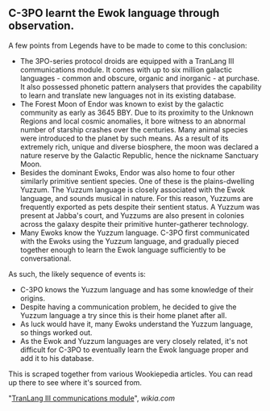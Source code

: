 ## C-3PO learnt the Ewok language through observation. ##

A few points from Legends have to be made to come to this conclusion:

 - The 3PO-series protocol droids are equipped with a TranLang III communications module. It comes with up to six million galactic languages - common and obscure, organic and inorganic - at purchase. It also possessed phonetic pattern analysers that provides the capability to learn and translate new languages not in its existing database.
 - The Forest Moon of Endor was known to exist by the galactic community as early as 3645 BBY. Due to its proximity to the Unknown Regions and local cosmic anomalies, it bore witness to an abnormal number of starship crashes over the centuries. Many animal species were introduced to the planet by such means. As a result of its extremely rich, unique and diverse biosphere, the moon was declared a nature reserve by the Galactic Republic, hence the nickname Sanctuary Moon.
 - Besides the dominant Ewoks, Endor was also home to four other similarly primitive sentient species. One of these is the plains-dwelling Yuzzum. The Yuzzum language is closely associated with the Ewok language, and sounds musical in nature. For this reason, Yuzzums are frequently exported as pets despite their sentient status. A Yuzzum was present at Jabba's court, and Yuzzums are also present in colonies across the galaxy despite their primitive hunter-gatherer technology.
 - Many Ewoks know the Yuzzum language. C-3PO first communicated with the Ewoks using the Yuzzum language, and gradually pieced together enough to learn the Ewok language sufficiently to be conversational.

As such, the likely sequence of events is:

 - C-3PO knows the Yuzzum language and has some knowledge of their origins.
 - Despite having a communication problem, he decided to give the Yuzzum language a try since this is their home planet after all.
 - As luck would have it, many Ewoks understand the Yuzzum language, so things worked out.
 - As the Ewok and Yuzzum languages are very closely related, it's not difficult for C-3PO to eventually learn the Ewok language proper and add it to his database.

This is scraped together from various Wookiepedia articles. You can read up there to see where it's sourced from.

"[TranLang III communications module](http://starwars.wikia.com/wiki/TranLang_III_communications_module)", *wikia.com*